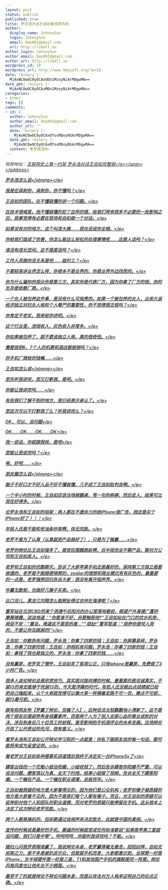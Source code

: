 ```yaml
---
layout: post
status: publish
published: true
title: 罗永浩大战王自如看得真热闹
author:
  display_name: JohnnySun
  login: JohnnySun
  email: bmy001@gmail.com
  url: http://libdll.so
author_login: JohnnySun
author_email: bmy001@gmail.com
author_url: http://libdll.so
wordpress_id: 18
wordpress_url: http://www.bmysoft.org/?p=18
date: !binary |-
  MjAxNC0wOC0yOCAxODo1MzoyNiArMDgwMA==
date_gmt: !binary |-
  MjAxNC0wOC0yOCAxMDo1MzoyNiArMDgwMA==
categories:
- Other
tags: []
comments:
- id: 2
  author: JohnnySun
  author_email: bmy001@gmail.com
  author_url: ''
  date: !binary |-
    MjAxNC0wOC0yOCAxOToxMDoyNSArMDgwMA==
  date_gmt: !binary |-
    MjAxNC0wOC0yOCAxMToxMDoyNSArMDgwMA==
  content: 老罗我顶你~
---
```

<address class="title" style="color: #333333;" title="互联网史上第一约架 罗永浩对话王自如完整版"><span id="subtitle">视频地址：<a href="http:&#47;&#47;v.youku.com&#47;v_show&#47;id_XNzYyNzAwNjky.html?f=22785246&amp;ev=4">互联网史上第一约架 罗永浩对话王自如完整版<&#47;a><&#47;span><&#47;address></p>
<p style="color: #444444;"><strong>罗永浩怎么说<&#47;strong><&#47;p></p>
<p style="color: #444444;">我是在讽刺你，讽刺你，你不懂吗？<&#47;p></p>
<p style="color: #444444;">王自如的团队，在不懂装懂的讲一个问题。<&#47;p></p>
<p style="color: #444444;">在技术领域里，他不懂装懂的犯了这样的错，给我们带来很多不必要的一些影响之后，我事觉得有必要在现场和自如做一个对话。<&#47;p></p>
<p style="color: #444444;">如果没有对的地方，这个叫泼大粪&hellip;&hellip;我也没说你全错。<&#47;p></p>
<p style="color: #444444;">你给我们造成了伤害，你怎么能这么轻松的处理事情呢&hellip;&hellip;这是人话吗？<&#47;p></p>
<p style="color: #444444;">谁没有成长空间，这不是废话吗？<&#47;p></p>
<p style="color: #444444;">工作人员跟你没关系是吧&hellip;&hellip;临时工？<&#47;p></p>
<p style="color: #444444;">不要轻易讲业界怎么样，你根本不是业界的，你是业界外边找茬的。<&#47;p></p>
<p style="color: #444444;">你为什么骗你的观众你是第三方，其实你是代表厂方，因为你拿了厂方的钱，你的生存是依赖厂商。<&#47;p></p>
<p style="color: #444444;">一个女人被包养这件事，是没有什么可指责的。如果一个被包养的女人，出来大谈经济独立对妇女人格和个人尊严的重要性，你不觉得很古怪吗？<&#47;p></p>
<p style="color: #444444;">你肯定不老实，我来给你讲吧。<&#47;p></p>
<p style="color: #444444;">这个行业里，流氓收入，灰色收入非常多。<&#47;p></p>
<p style="color: #444444;">你如果被包养了，就不要谈独立人格，真的很奇怪。<&#47;p></p>
<p style="color: #444444;">需要我把6、7个人的机票和酒店都报销吗？<&#47;p></p>
<p style="color: #444444;">你手机厂商给的钱嘛&hellip;&hellip;<&#47;p></p>
<p style="color: #444444;"><strong>王自如怎么说<&#47;strong><&#47;p></p>
<p style="color: #444444;">您先听我讲完，您又打断我，是吧。<&#47;p></p>
<p style="color: #444444;">你能让我讲完吗&hellip;&hellip;<&#47;p></p>
<p style="color: #444444;">有些我们了解不到的地方，我已经表示承认了。<&#47;p></p>
<p style="color: #444444;">您这次可以不打断我了么？听我讲完么？<&#47;p></p>
<p style="color: #444444;">OK，可以，没问题<&#47;p></p>
<p style="color: #444444;">OK&hellip;&hellip;OK&hellip;&hellip;OK&hellip;&hellip;OK<&#47;p></p>
<p style="color: #444444;">我一说话，你就跟我抢，是吧<&#47;p></p>
<p style="color: #444444;">您能让我说完吗？<&#47;p></p>
<p style="color: #444444;">唉，好吧&hellip;&hellip;<&#47;p></p>
<p style="color: #444444;"><strong>朋友圈怎么说<&#47;strong><&#47;p></p>
<p style="color: #444444;">脑子不好口才不好人品不好不懂装懂，几乎成了王自如批判会啊。<&#47;p></p>
<p style="color: #444444;">一个半小时的时候，王自如应该当场掀翻桌，骂一句你麻痹，然后走人，结果可比现在好得多。<&#47;p></p>
<p style="color: #444444;">论罗永浩和王自如的掐架：两人都在不遗余力的给iPhone做广告，我还是买个iPhone好了！！！<&#47;p></p>
<p style="color: #444444;">年轻人还是不能和老油条吵架啊，体无完肤。<&#47;p></p>
<p style="color: #444444;">老罗不是为了认真（认真就把产品做好了），只是为了输赢&hellip;&hellip;<&#47;p></p>
<p style="color: #444444;">老罗的辩论比王自如强多了，感觉在围魏救赵啊，后半段完全不聊产品，聊对方公司和王自如其人。<&#47;p></p>
<p style="color: #444444;">老罗和王自如的优酷聊天，告诉了大家苹果手机还是最好的，保持第三方独立是要挨饿的，老罗是不能随便得罪的，zealar的理想和商业模式有有灰色的，最重要的一点是，老罗强势回归告诉大家：我没有离开相声界。<&#47;p></p>
<p style="color: #444444;">吵赢无数架，也做好几锤子买卖。<&#47;p></p>
<p style="color: #444444;">比口活儿，黑龙江刘翔怎么能掰扯得过吉林杜海涛呢？<&#47;p></p>
<p style="color: #444444;">雷军站在北京CBD的某个洒满午后阳光的办公室落地窗前，眼望户外高楼广厦的摩肩继踵，淡淡地道：&ldquo;你惹谁不好，非要触怒他?&rdquo;王自如站在门口的饮水机旁，局促不安：&ldquo;雷总，难道这不是您的意&hellip;&rdquo;&ldquo;胡扯!&rdquo;雷军怒道：&ldquo;我养你是咬人用的，不是让你去踩屎的!&rdquo;<&#47;p></p>
<p style="color: #444444;">王自如：你散热有问题，罗永浩：你拿了四家的钱；王自如：你屏幕易碎，罗永浩：你拿了四家的钱；王自如：你相机有问题，罗永浩：你拿了四家的钱；王自如：拿钱了我也是独立的，罗永浩：你拿了四家的钱&hellip;&hellip;<&#47;p></p>
<p style="color: #444444;">没有赢家，老罗丢了情怀，王自如丢了客观公正，只有iphone是赢家，免费做了3小时广告。<&#47;p></p>
<p style="color: #444444;">很多人谈论辩论总是欣赏技巧，其实面对面肉搏的时候，最重要的是坦诚真实，不装13的肯定能够干死装13的，今天是浮躁的时代，有些人还没做出点成绩就已经把自己端起来，认个大哥就觉得可以像大哥一样横着走路不可一世，嫩点不可悲，装13最可悲。<&#47;p></p>
<p style="color: #444444;">颇有些网友称【罗赢了辩论，但输了人】，这种说法太轻飘飘地小清新了，这不是两个朋友在摆姿势秀身段赢掌声，而是两个人为了投入全部心血的事业成败的对决，涉及到身后几十位员工的前程，甚至影响到手机测评业的未来发展。这场辩论开启了公开质证的先河，很有意义。<&#47;p></p>
<p style="color: #444444;">看罗永浩和王自如公开辩论学习到的一点就是：你私下跟朋友说的每一句话，都可能将来成为呈堂证供。<&#47;p></p>
<p style="color: #444444;">看老罗对王自如各种摆事实讲道理后我终于决定买一台iPhone5s了<&#47;p></p>
<p style="color: #444444;">嫖客出钱找一个花魁小姐治阳痿，小姐收钱了，然后告诉嫖客你阳痿不严重，可以说没问题，嫖客信以为真，全天下约炮，结果小姐做了视频，告诉全天下嫖客阳痿。一个输在产品，一个输在职业道德，总结完毕。<&#47;p></p>
<p style="color: #444444;">王自如被质疑的地方是大家看得见的，因为他们是公众机构；老罗和锤子被质疑的地方是大家看不见的，因为不是我们每个人都有锤子。而且，对王自如的质疑可以延伸到对他个人和团队的职业道德，而对老罗的质疑只能停留在手机。这从根本上决定了这次辩论老罗完胜。<&#47;p></p>
<p style="color: #444444;">两个人都是搞机的，但却要通过说相声来决定胜负，这就是中国的真相。<&#47;p></p>
<p style="color: #444444;">宣传的时候说是最好的手机，撕逼的时候就变成任何标准都说&ldquo;如果是苹果三星就没问题，我们只是中等&rdquo;。呵呵呵呵&hellip;你能听我讲完吗？不能。<&#47;p></p>
<p style="color: #444444;">媳妇儿问我罗质翔谁赢了，我说辩论本身，老罗赢得毫无悬念，招招凶悍，自如无招架之力，差不多是被扒皮示众，但是就手机而言，大家都意识到，全球第一好是iPhone，东半球硬件第一好是三星，T1和其他国产手机的旗舰是同一阵营。辩论风格风度也让他失去不少拥趸。<&#47;p></p>
<p style="color: #444444;">最受不了的就是辩论不辩论问题本身，而是以攻击对方人格来证明自己的论点正确。<&#47;p></p>

